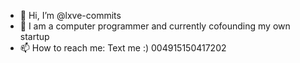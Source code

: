 - 👋 Hi, I’m @lxve-commits
- 👀 I am a computer programmer and currently cofounding my own startup
- 📫 How to reach me: Text me :) 004915150417202

<!---
lxve-commits/lxve-commits is a ✨ special ✨ repository because its `README.md` (this file) appears on your GitHub profile.
You can click the Preview link to take a look at your changes.
--->
